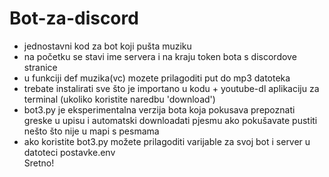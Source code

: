 # Bot-za-discord 
- jednostavni kod za bot koji pušta muziku 
- na početku se stavi ime servera i na kraju token bota s discordove stranice 
- u funkciji def muzika(vc) mozete prilagoditi put do mp3 datoteka 
- trebate instalirati sve što je importano u kodu + youtube-dl aplikaciju za terminal (ukoliko koristite naredbu 'download') 
- bot3.py je eksperimentalna verzija bota koja pokusava prepoznati greske u upisu i automatski downloadati pjesmu ako pokušavate pustiti nešto što nije u mapi s pesmama
- ako koristite bot3.py možete prilagoditi varijable za svoj bot i server u datoteci postavke.env \
Sretno!
